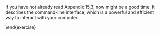 If you have not already read Appendix 15.3, now might be a good time. It describes the command-line interface, which is a powerful and efficient way to interact with your computer.

\end{exercise}